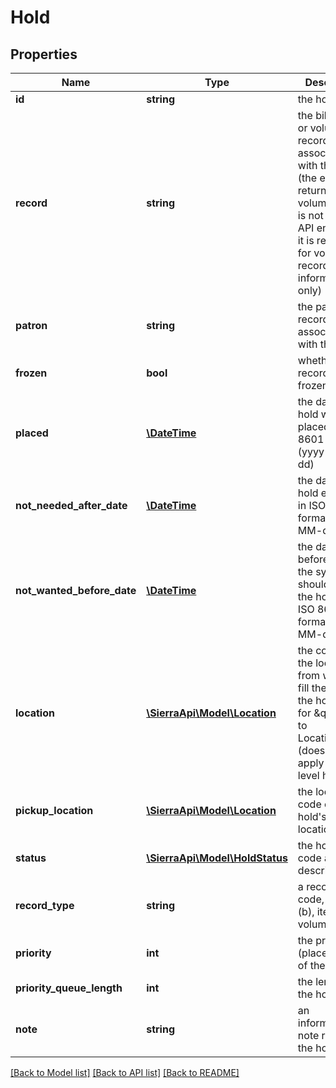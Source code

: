 # Hold

## Properties
Name | Type | Description | Notes
------------ | ------------- | ------------- | -------------
**id** | **string** | the hold ID | 
**record** | **string** | the bib, item, or volume record number associated with the hold (the endpoint returned for volume holds is not a valid API endpoint; it is returned for volume record ID information only) | [optional] 
**patron** | **string** | the patron record number associated with the hold | 
**frozen** | **bool** | whether the record is frozen | [optional] 
**placed** | [**\DateTime**](\DateTime.md) | the date the hold was placed, in ISO 8601 format (yyyy-MM-dd) | [optional] 
**not_needed_after_date** | [**\DateTime**](\DateTime.md) | the date the hold expires, in ISO 8601 format (yyyy-MM-dd) | [optional] 
**not_wanted_before_date** | [**\DateTime**](\DateTime.md) | the date before which the system should not fill the hold, in ISO 8601 format (yyyy-MM-dd) | [optional] 
**location** | [**\SierraApi\Model\Location**](Location.md) | the code of the location from which to fill the hold, if the hold is set for \&quot;Limit to Location\&quot; (does not apply to item-level holds) | [optional] 
**pickup_location** | [**\SierraApi\Model\Location**](Location.md) | the location code of the hold&#39;s pickup location | [optional] 
**status** | [**\SierraApi\Model\HoldStatus**](HoldStatus.md) | the hold status code and description | [optional] 
**record_type** | **string** | a record type code, i.e., bib (b), item (i), or volume (j) | [optional] 
**priority** | **int** | the priority (place in line) of the hold | [optional] 
**priority_queue_length** | **int** | the length of the hold queue | [optional] 
**note** | **string** | an informational note related to the hold | [optional] 

[[Back to Model list]](../README.md#documentation-for-models) [[Back to API list]](../README.md#documentation-for-api-endpoints) [[Back to README]](../README.md)


